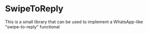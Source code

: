 # SwipeToReply
This is a small library that can be used to implement a WhatsApp-like "swipe-to-reply" functional
